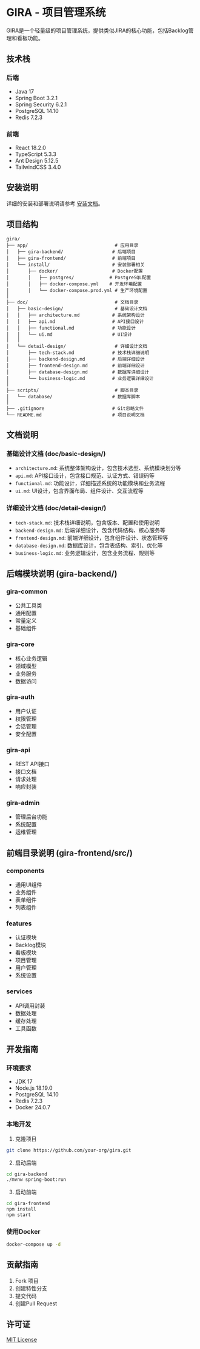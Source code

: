 # GIRA - 项目管理系统

GIRA是一个轻量级的项目管理系统，提供类似JIRA的核心功能，包括Backlog管理和看板功能。

## 技术栈

### 后端
- Java 17
- Spring Boot 3.2.1
- Spring Security 6.2.1
- PostgreSQL 14.10
- Redis 7.2.3

### 前端
- React 18.2.0
- TypeScript 5.3.3
- Ant Design 5.12.5
- TailwindCSS 3.4.0

## 安装说明

详细的安装和部署说明请参考 [安装文档](app/INSTALL.md)。

## 项目结构

```
gira/
├── app/                                # 应用目录
│   ├── gira-backend/                  # 后端项目
│   ├── gira-frontend/                 # 前端项目
│   └── install/                       # 安装部署相关
│       ├── docker/                    # Docker配置
│       │   ├── postgres/             # PostgreSQL配置
│       │   ├── docker-compose.yml    # 开发环境配置
│       │   └── docker-compose.prod.yml # 生产环境配置
│
├── doc/                                # 文档目录
│   ├── basic-design/                   # 基础设计文档
│   │   ├── architecture.md            # 系统架构设计
│   │   ├── api.md                     # API接口设计
│   │   ├── functional.md              # 功能设计
│   │   └── ui.md                      # UI设计
│   │
│   └── detail-design/                  # 详细设计文档
│       ├── tech-stack.md              # 技术栈详细说明
│       ├── backend-design.md          # 后端详细设计
│       ├── frontend-design.md         # 前端详细设计
│       ├── database-design.md         # 数据库详细设计
│       └── business-logic.md          # 业务逻辑详细设计
│
├── scripts/                            # 脚本目录
│   └── database/                      # 数据库脚本
│
├── .gitignore                         # Git忽略文件
└── README.md                          # 项目说明文档
```

## 文档说明

### 基础设计文档 (doc/basic-design/)
- `architecture.md`: 系统整体架构设计，包含技术选型、系统模块划分等
- `api.md`: API接口设计，包含接口规范、认证方式、错误码等
- `functional.md`: 功能设计，详细描述系统的功能模块和业务流程
- `ui.md`: UI设计，包含界面布局、组件设计、交互流程等

### 详细设计文档 (doc/detail-design/)
- `tech-stack.md`: 技术栈详细说明，包含版本、配置和使用说明
- `backend-design.md`: 后端详细设计，包含代码结构、核心服务等
- `frontend-design.md`: 前端详细设计，包含组件设计、状态管理等
- `database-design.md`: 数据库设计，包含表结构、索引、优化等
- `business-logic.md`: 业务逻辑设计，包含业务流程、规则等

## 后端模块说明 (gira-backend/)

### gira-common
- 公共工具类
- 通用配置
- 常量定义
- 基础组件

### gira-core
- 核心业务逻辑
- 领域模型
- 业务服务
- 数据访问

### gira-auth
- 用户认证
- 权限管理
- 会话管理
- 安全配置

### gira-api
- REST API接口
- 接口文档
- 请求处理
- 响应封装

### gira-admin
- 管理后台功能
- 系统配置
- 运维管理

## 前端目录说明 (gira-frontend/src/)

### components
- 通用UI组件
- 业务组件
- 表单组件
- 列表组件

### features
- 认证模块
- Backlog模块
- 看板模块
- 项目管理
- 用户管理
- 系统设置

### services
- API调用封装
- 数据处理
- 缓存处理
- 工具函数

## 开发指南

### 环境要求
- JDK 17
- Node.js 18.19.0
- PostgreSQL 14.10
- Redis 7.2.3
- Docker 24.0.7

### 本地开发
1. 克隆项目
```bash
git clone https://github.com/your-org/gira.git
```

2. 启动后端
```bash
cd gira-backend
./mvnw spring-boot:run
```

3. 启动前端
```bash
cd gira-frontend
npm install
npm start
```

### 使用Docker
```bash
docker-compose up -d
```

## 贡献指南
1. Fork 项目
2. 创建特性分支
3. 提交代码
4. 创建Pull Request

## 许可证
[MIT License](LICENSE)
